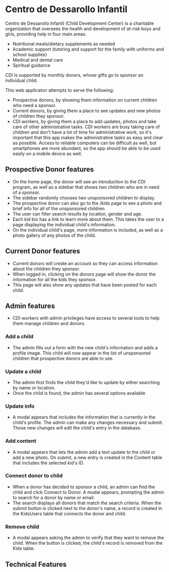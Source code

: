 # Centro de Dessarollo Infantil
Centro de Dessarollo Infantil (Child Development Center) is a charitable organization that oversees the health and development of at-risk boys and girls, providing help in four main areas:
  * Nutritional meals/dietary supplements as needed
  * Academic support (tutoring and support for the family with uniforms and school supplies)
  * Medical and dental care
  * Spiritual guidance
  
CDI is supported by monthly donors, whose gifts go to sponsor an individual child.

This web applicaton attempts to serve the following:
  * Prospective donors, by showing them information on current children who need a sponsor.
  * Current donors, by giving them a place to see updates and new photos of children they sponsor.
  * CDI workers, by giving them a place to add updates, photos and take care of other administrative tasks. CDI workers are busy taking care of children and don't have a lot of time for administrative work, so it's important that this app makes the administrative tasks as easy and clear as possible. Access to reliable computers can be difficult as well, but smartphones are more abundant, so the app should be able to be used easily on a mobile device as well.

## Prospective Donor features
  * On the home page, the donor will see an introduction to the CDI program, as well as a sidebar that shows two children who are in need of a sponsor.
  * The sidebar randomly chooses two unsponsored children to display.
  * The prospective donor can also go to the /kids page to see a photo and brief info for all of the unsponsored children.
  * The user can filter search results by location, gender and age.
  * Each kid bio has a link to learn more about them. This takes the user to a page displaying the individual child's information.
  * On the individual child's page, more information is included, as well as a photo gallery of any photos of the child.
  
## Current Donor features
  * Current donors will create an account so they can access information about the children they sponsor.
  * When logged in, clicking on the donors page will show the donor the information for all the kids they sponsor. 
  * This page will also show any updates that have been posted for each child.
  
## Admin features
  * CDI workers with admin privileges have access to several tools to help them manage children and donors.
  ### Add a child
   * The admin fills out a form with the new child's information and adds a profile image. This child will now appear in the list of unsponsored children that prospective donors are able to see.
  ### Update a child
   * The admin first finds the child they'd like to update by either searching by name or location.
   * Once the child is found, the admin has several options available
  ### Update info
   * A modal appears that includes the information that is currently in the child's profile. The admin can make any changes necessary and submit. Those new changes will edit the child's entry in the database.
  ### Add content
   * A modal appears that lets the admin add a text update to the child or add a new photo. On submit, a new entry is created in the Content table that includes the selected kid's ID.
  ### Connect donor to child
   * When a donor has decided to sponsor a child, an admin can find the child and click Connect to Donor. A modal appears, prompting the admin to search for a donor by name or email.
   * The search displays all donors that match the search criteria. When the submit button is clicked next to the donor's name, a record is created in the KidsUsers table that connects the donor and child.
  ### Remove child
   * A modal appears asking the admin to verify that they want to remove the child. When the button is clicked, the child's record is removed from the Kids table.
  
## Technical Features
  
